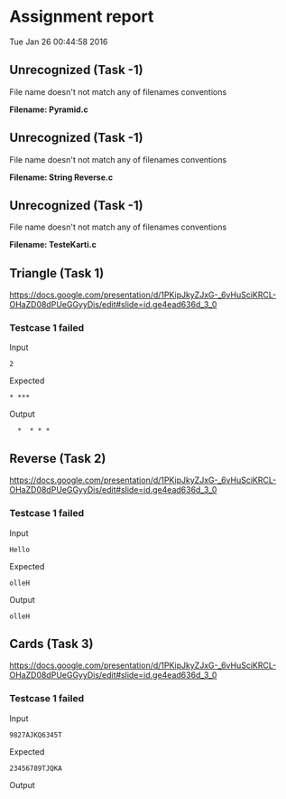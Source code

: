 # Assignment report
Tue Jan 26 00:44:58 2016
## Unrecognized (Task -1)
File name doesn't not match any of filenames conventions

**Filename: Pyramid.c**
## Unrecognized (Task -1)
File name doesn't not match any of filenames conventions

**Filename: String Reverse.c**
## Unrecognized (Task -1)
File name doesn't not match any of filenames conventions

**Filename: TesteKarti.c**
## Triangle (Task 1)
https://docs.google.com/presentation/d/1PKipJkyZJxG-_6vHuSciKRCL-OHaZD08dPUeGGyyDis/edit#slide=id.ge4ead636d_3_0

### Testcase 1 failed
Input
```
2
```


Expected
```
* ***
```


Output
```
  *  * * *  
```

## Reverse (Task 2)
https://docs.google.com/presentation/d/1PKipJkyZJxG-_6vHuSciKRCL-OHaZD08dPUeGGyyDis/edit#slide=id.ge4ead636d_3_0

### Testcase 1 failed
Input
```
Hello
```


Expected
```
olleH
```


Output
```
olleH 
```

## Cards (Task 3)
https://docs.google.com/presentation/d/1PKipJkyZJxG-_6vHuSciKRCL-OHaZD08dPUeGGyyDis/edit#slide=id.ge4ead636d_3_0

### Testcase 1 failed
Input
```
9827AJKQ6345Т
```


Expected
```
23456789ТJQKA
```


Output
```

```

